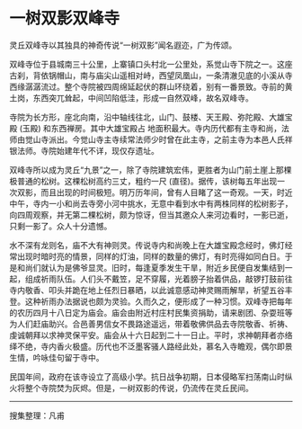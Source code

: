 # 一树双影双峰寺
灵丘双峰寺以其独具的神奇传说“一树双影”闻名遐迩，广为传颂。

双峰寺位于县城南三十公里，上寨镇口头村北一公里处，系觉山寺下院之一。这座古刹，背依锅帽山，南与庙尖山遥相对峙，西望凤凰山，一条清澈见底的小溪从寺西缘潺潺流过。整个寺院被四周绵延起伏的群山环绕着，别有一番景致。寺前的黄土岗，东西突兀耸起，中间凹陷低洼，形成一自然双峰，故名双峰寺。

寺院为长方形，座北向南，沿中轴线往北，山门、鼓楼、天王殿、弥陀殿、大雄宝殿 (玉殿) 和东西禅房。其中大雄宝殿占
地面积最大。寺内历代都有主寺和尚，法师由觉山寺派出。今觉山寺主寺续常法师少时曾在此主寺，之前主寺为本邑人氏祥银法师。寺院始建年代不详，现仅存遗址。

双峰寺所以成为灵丘“九景”之一，除了寺院建筑宏伟，更胜者为山门前土崖上那棵极普通的松树。这棵松树高约三丈，粗约一尺 (直径)。据传，该树每五年出现一次双影，而且出现的时间极短。明万历年间，曾有人目睹了这一奇观。一天，时近中午，寺内一小和尚去寺旁小河中挑水，无意中看到水中有两株同样的松树影子，向四周观察，并无第二棵松树，颇为惊讶，但当其邀众人来河边看时，一影已逝，只剩一影了。众人十分遗憾。

水不深有龙则名，庙不大有神则灵。传说寺内和尚晚上在大雄宝殿念经时，佛灯经常出现时暗时亮的情景，同样的灯油，同样的数量的佛灯，有时亮得如同白日。于是和尚们就认为是佛爷显灵。旧时，每逢夏季发生干旱，附近乡民便自发集结到一起，组成祈雨队伍。人们头不戴笠，足不穿履，光着膀子抬着供品，敲锣打鼓前往寺内敬香、叩头并跪在地上任烈日暴晒，以此诚意感动神灵赐雨解旱，祈望五谷丰登。这种祈雨办法据说也颇为灵验。久而久之，便形成了一种习惯。双峰寺把每年的农历四月十八日定为庙会。庙会由附近村庄村民集资捐助，请来剧团、杂耍班等为人们赶庙助兴。合邑善男信女不畏路途遥远，带着敬佛供品去寺院敬香、祈祷、虔诚朝拜以求神灵保平安。庙会从十六日起到二十一日止。平时，求神朝拜者亦络绎不绝，寺内香火极盛。历代也不泛墨客骚人路经此处，慕名入寺瞻观，偶尔即景生情，吟咏佳句留于寺中。

民国年间，政府在该寺设立了高级小学。抗日战争初期，日本侵略军扫荡南山时纵火将整个寺院焚为灰烬。但是，一树双影的传说，仍流传在灵丘民间。

---

搜集整理：凡甫
